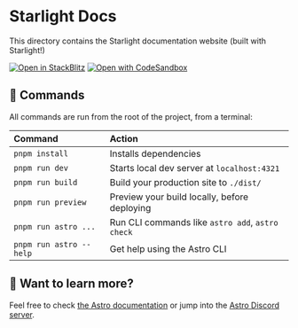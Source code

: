 # Starlight Docs

This directory contains the Starlight documentation website (built with Starlight!)

[![Open in StackBlitz](https://developer.stackblitz.com/img/open_in_stackblitz.svg)](https://stackblitz.com/github/withastro/starstruck/tree/main/docs)
[![Open with CodeSandbox](https://assets.codesandbox.io/github/button-edit-lime.svg)](https://codesandbox.io/p/sandbox/github/withastro/starstruck/tree/main/docs)

## 🧞 Commands

All commands are run from the root of the project, from a terminal:

| Command                 | Action                                           |
| :---------------------- | :----------------------------------------------- |
| `pnpm install`          | Installs dependencies                            |
| `pnpm run dev`          | Starts local dev server at `localhost:4321`      |
| `pnpm run build`        | Build your production site to `./dist/`          |
| `pnpm run preview`      | Preview your build locally, before deploying     |
| `pnpm run astro ...`    | Run CLI commands like `astro add`, `astro check` |
| `pnpm run astro --help` | Get help using the Astro CLI                     |

## 👀 Want to learn more?

Feel free to check [the Astro documentation](https://docs.astro.build) or jump into the [Astro Discord server](https://astro.build/chat).
